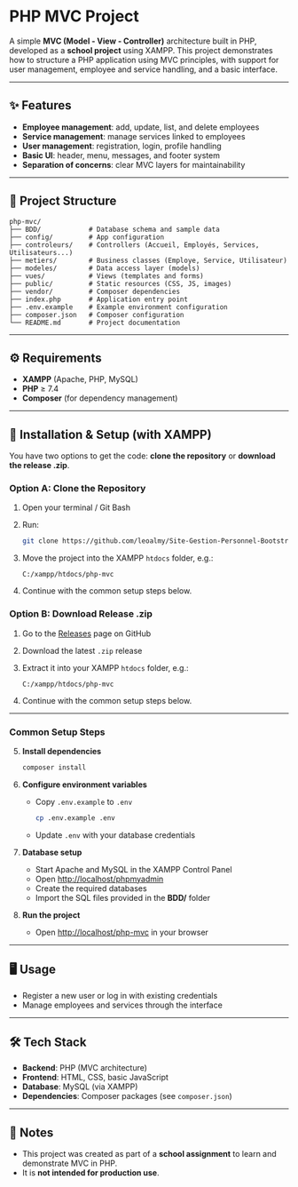 # PHP MVC Project

A simple **MVC (Model - View - Controller)** architecture built in PHP, developed as a **school project** using XAMPP. This project demonstrates how to structure a PHP application using MVC principles, with support for user management, employee and service handling, and a basic interface.

---

## ✨ Features

* **Employee management**: add, update, list, and delete employees
* **Service management**: manage services linked to employees
* **User management**: registration, login, profile handling
* **Basic UI**: header, menu, messages, and footer system
* **Separation of concerns**: clear MVC layers for maintainability

---

## 📂 Project Structure

```
php-mvc/
├── BDD/            # Database schema and sample data
├── config/         # App configuration
├── controleurs/    # Controllers (Accueil, Employés, Services, Utilisateurs...)
├── metiers/        # Business classes (Employe, Service, Utilisateur)
├── modeles/        # Data access layer (models)
├── vues/           # Views (templates and forms)
├── public/         # Static resources (CSS, JS, images)
├── vendor/         # Composer dependencies
├── index.php       # Application entry point
├── .env.example    # Example environment configuration
├── composer.json   # Composer configuration
└── README.md       # Project documentation
```

---

## ⚙️ Requirements

* **XAMPP** (Apache, PHP, MySQL)
* **PHP** ≥ 7.4
* **Composer** (for dependency management)

---

## 🚀 Installation & Setup (with XAMPP)

You have two options to get the code: **clone the repository** or **download the release .zip**.

### Option A: Clone the Repository

1. Open your terminal / Git Bash
2. Run:

   ```bash
   git clone https://github.com/leoalmy/Site-Gestion-Personnel-Bootstrap.git
   ```
3. Move the project into the XAMPP `htdocs` folder, e.g.:

   ```
   C:/xampp/htdocs/php-mvc
   ```
4. Continue with the common setup steps below.

### Option B: Download Release .zip

1. Go to the [Releases](https://github.com/leoalmy/Site-Gestion-Personnel-Bootstrap/releases) page on GitHub
2. Download the latest `.zip` release
3. Extract it into your XAMPP `htdocs` folder, e.g.:

   ```
   C:/xampp/htdocs/php-mvc
   ```
4. Continue with the common setup steps below.

---

### Common Setup Steps

5. **Install dependencies**

   ```bash
   composer install
   ```

6. **Configure environment variables**

   * Copy `.env.example` to `.env`

     ```bash
     cp .env.example .env
     ```
   * Update `.env` with your database credentials

7. **Database setup**

   * Start Apache and MySQL in the XAMPP Control Panel
   * Open [http://localhost/phpmyadmin](http://localhost/phpmyadmin)
   * Create the required databases
   * Import the SQL files provided in the **BDD/** folder

8. **Run the project**

   * Open [http://localhost/php-mvc](http://localhost/php-mvc) in your browser

---

## 🖥️ Usage

* Register a new user or log in with existing credentials
* Manage employees and services through the interface

---

## 🛠️ Tech Stack

* **Backend**: PHP (MVC architecture)
* **Frontend**: HTML, CSS, basic JavaScript
* **Database**: MySQL (via XAMPP)
* **Dependencies**: Composer packages (see `composer.json`)

---

## 🙌 Notes

* This project was created as part of a **school assignment** to learn and demonstrate MVC in PHP.
* It is **not intended for production use**.
